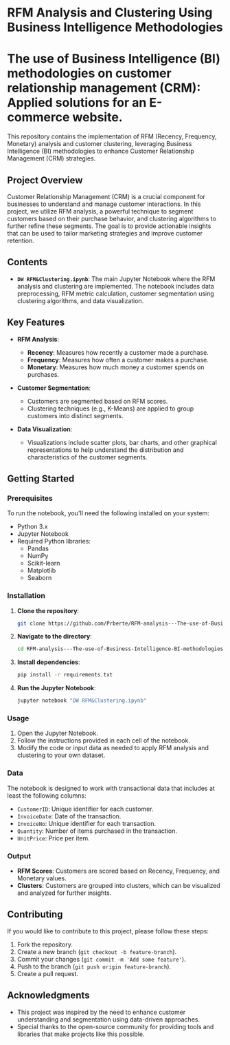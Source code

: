 # RFM Analysis and Clustering Using Business Intelligence Methodologies

# The use of Business Intelligence (BI) methodologies on customer relationship management (CRM): Applied solutions for an E-commerce website.

This repository contains the implementation of RFM (Recency, Frequency, Monetary) analysis and customer clustering, leveraging Business Intelligence (BI) methodologies to enhance Customer Relationship Management (CRM) strategies.

## Project Overview

Customer Relationship Management (CRM) is a crucial component for businesses to understand and manage customer interactions. In this project, we utilize RFM analysis, a powerful technique to segment customers based on their purchase behavior, and clustering algorithms to further refine these segments. The goal is to provide actionable insights that can be used to tailor marketing strategies and improve customer retention.

## Contents

- **`DW RFM&Clustering.ipynb`**: The main Jupyter Notebook where the RFM analysis and clustering are implemented. The notebook includes data preprocessing, RFM metric calculation, customer segmentation using clustering algorithms, and data visualization.

## Key Features

- **RFM Analysis**: 
  - **Recency**: Measures how recently a customer made a purchase.
  - **Frequency**: Measures how often a customer makes a purchase.
  - **Monetary**: Measures how much money a customer spends on purchases.

- **Customer Segmentation**:
  - Customers are segmented based on RFM scores.
  - Clustering techniques (e.g., K-Means) are applied to group customers into distinct segments.

- **Data Visualization**:
  - Visualizations include scatter plots, bar charts, and other graphical representations to help understand the distribution and characteristics of the customer segments.

## Getting Started

### Prerequisites

To run the notebook, you'll need the following installed on your system:

- Python 3.x
- Jupyter Notebook
- Required Python libraries:
  - Pandas
  - NumPy
  - Scikit-learn
  - Matplotlib
  - Seaborn

### Installation

1. **Clone the repository**:
   ```bash
   git clone https://github.com/Prberte/RFM-analysis---The-use-of-Business-Intelligence-BI-methodologies-on-customer-relationship-management.git
   ```
2. **Navigate to the directory**:
   ```bash
   cd RFM-analysis---The-use-of-Business-Intelligence-BI-methodologies-on-customer-relationship-management
   ```
3. **Install dependencies**:
   ```bash
   pip install -r requirements.txt
   ```

4. **Run the Jupyter Notebook**:
   ```bash
   jupyter notebook "DW RFM&Clustering.ipynb"
   ```

### Usage

1. Open the Jupyter Notebook.
2. Follow the instructions provided in each cell of the notebook.
3. Modify the code or input data as needed to apply RFM analysis and clustering to your own dataset.

### Data

The notebook is designed to work with transactional data that includes at least the following columns:

- `CustomerID`: Unique identifier for each customer.
- `InvoiceDate`: Date of the transaction.
- `InvoiceNo`: Unique identifier for each transaction.
- `Quantity`: Number of items purchased in the transaction.
- `UnitPrice`: Price per item.

### Output

- **RFM Scores**: Customers are scored based on Recency, Frequency, and Monetary values.
- **Clusters**: Customers are grouped into clusters, which can be visualized and analyzed for further insights.

## Contributing

If you would like to contribute to this project, please follow these steps:

1. Fork the repository.
2. Create a new branch (`git checkout -b feature-branch`).
3. Commit your changes (`git commit -m 'Add some feature'`).
4. Push to the branch (`git push origin feature-branch`).
5. Create a pull request.

## Acknowledgments

- This project was inspired by the need to enhance customer understanding and segmentation using data-driven approaches.
- Special thanks to the open-source community for providing tools and libraries that make projects like this possible.
